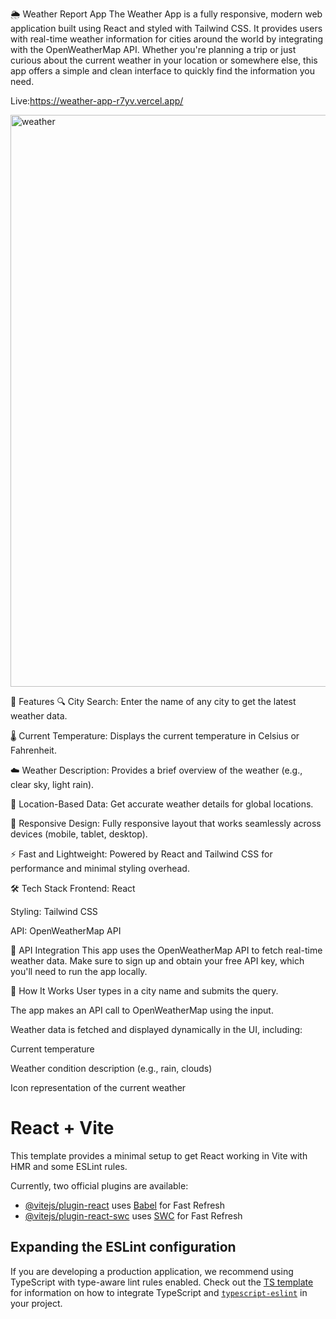🌦️ Weather Report App
The Weather App is a fully responsive, modern web application built using React and styled with Tailwind CSS. It provides users with real-time weather information for cities around the world by integrating with the OpenWeatherMap API. Whether you're planning a trip or just curious about the current weather in your location or somewhere else, this app offers a simple and clean interface to quickly find the information you need.

Live:https://weather-app-r7yv.vercel.app/

<img width="1911" height="915" alt="weather" src="https://github.com/user-attachments/assets/e4bc40cc-c8fd-4119-9df2-82c9b86c9146" />


🚀 Features
🔍 City Search: Enter the name of any city to get the latest weather data.

🌡️ Current Temperature: Displays the current temperature in Celsius or Fahrenheit.

☁️ Weather Description: Provides a brief overview of the weather (e.g., clear sky, light rain).

🧭 Location-Based Data: Get accurate weather details for global locations.

📱 Responsive Design: Fully responsive layout that works seamlessly across devices (mobile, tablet, desktop).

⚡ Fast and Lightweight: Powered by React and Tailwind CSS for performance and minimal styling overhead.

🛠️ Tech Stack
Frontend: React

Styling: Tailwind CSS

API: OpenWeatherMap API

📡 API Integration
This app uses the OpenWeatherMap API to fetch real-time weather data. Make sure to sign up and obtain your free API key, which you'll need to run the app locally.

🧪 How It Works
User types in a city name and submits the query.

The app makes an API call to OpenWeatherMap using the input.

Weather data is fetched and displayed dynamically in the UI, including:

Current temperature

Weather condition description (e.g., rain, clouds)

Icon representation of the current weather





# React + Vite

This template provides a minimal setup to get React working in Vite with HMR and some ESLint rules.

Currently, two official plugins are available:

- [@vitejs/plugin-react](https://github.com/vitejs/vite-plugin-react/blob/main/packages/plugin-react) uses [Babel](https://babeljs.io/) for Fast Refresh
- [@vitejs/plugin-react-swc](https://github.com/vitejs/vite-plugin-react/blob/main/packages/plugin-react-swc) uses [SWC](https://swc.rs/) for Fast Refresh

## Expanding the ESLint configuration

If you are developing a production application, we recommend using TypeScript with type-aware lint rules enabled. Check out the [TS template](https://github.com/vitejs/vite/tree/main/packages/create-vite/template-react-ts) for information on how to integrate TypeScript and [`typescript-eslint`](https://typescript-eslint.io) in your project.
